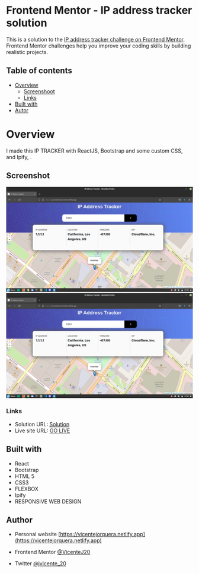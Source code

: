 # Frontend Mentor - IP address tracker solution

This is a solution to the [IP address tracker challenge on Frontend Mentor](https://www.frontendmentor.io/challenges/ip-address-tracker-I8-0yYAH0). Frontend Mentor challenges help you improve your coding skills by building realistic projects. 

## Table of contents

- [Overview](#overview)
    - [Screenshoot](#screenshot)
    - [Links](#links)
- [Built with](#built-with)
- [Autor](#autor)

# Overview

I made this IP TRACKER with ReactJS, Bootstrap and some custom CSS, and Ipify, . 

## Screenshot
![](./src/screenshot1.jpg)
![](./src/screenshot2.jpg)

### Links

- Solution URL: [Solution](https://github.com/VicenteJ20/100daysofcode/tree/main/FontEnd_Mentor/ip_address_tracker)
- Live site URL: [GO LIVE](https://jvicente20-ip-tracker.netlify.app/)

## Built with
- React
- Bootstrap
- HTML 5
- CSS3
- FLEXBOX
- Ipify
- RESPONSIVE WEB DESIGN

## Author
- Personal website [https://vicentejorquera.netlify.app](https://vicentejorquera.netlify.app)

- Frontend Mentor  [@VicenteJ20](https://www.frontendmentor.io/profile/VicenteJ20)

- Twitter [@jvicente_20](https://www.twitter.com/jvicente_20)